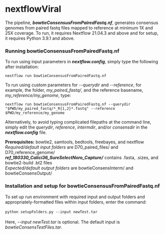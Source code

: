 # nextflowViral
The pipeline, ***bowtieConsensusFromPairedFastq.nf***, generates consensus genomes from paired fastq files mapped to reference at minimum 1X and 25X coverage.  To run, it requires Nextflow 21.04.3 and above and for setup, it requires Python 3.9.1 and above.

### Running bowtieConsensusFromPairedFastq.nf
To run using input parameters in ***nextflow.config***, simply type the following after installation:

```nextflow run bowtieConsensusFromPairedFastq.nf```

To run using custom parameters for *--querydir* and *--reference*, for example, the folder, *my_paired_fastq/*, and the reference basename, *my_reference/my_genome*, type:

```nextflow run bowtieConsensusFromPairedFastq.nf --querydir "$PWD/my_paired_fastq/*_R{1,2}*.fastq" --reference $PWD/my_reference/my_genome```

Alternatively, to avoid typing complicated filepaths at the command line, simply edit the *querydir*, *reference*, *intermdir*, and/or *consensdir* in the ***nextflow.config*** file.

**Prerequisites:** bowtie2, samtools, bedtools, freebayes, and nextflow<br>
*Required/default input folders* are D70_paired_files/ and D70_reference_genome/<br>
***ref_180330_Calici36_SureSelectNoro_Capture/*** contains .fasta, .sizes, and bowtie2-build .bt2 files<br>
*Expected/default output folders* are bowtieConsensInterm/ and bowtieConsensOutput/

### Installation and setup for bowtieConsensusFromPairedFastq.nf ###
To set up run environment with required input and output folders and appropriately-formatted files within input folders, enter the command:<br><br>
```python setupFolders.py --input newTest.tar```
<br><br>
Here, *--input newTest.tar* is optional.  The default input is *bowtieConsensTestFiles.tar*.
